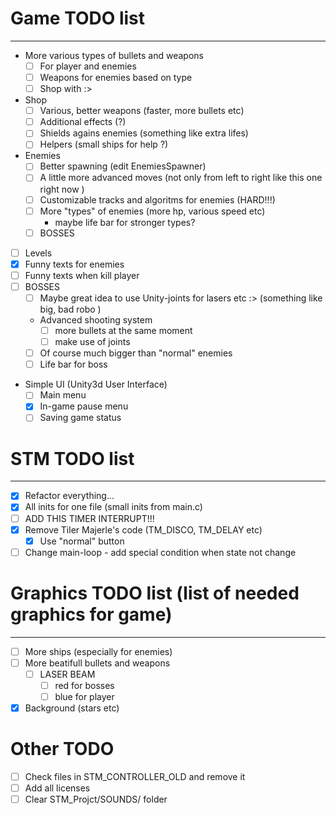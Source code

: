 # Game TODO list
----------------
- More various types of bullets and weapons
    - [ ] For player and enemies
    - [ ] Weapons for enemies based on type
    - [ ] Shop with  :>
- Shop
    - [ ] Various, better weapons (faster, more bullets etc)
	- [ ] Additional effects (?)
	- [ ] Shields agains enemies (something like extra lifes)
	- [ ] Helpers (small ships for help ?)
- Enemies
	- [ ] Better spawning (edit EnemiesSpawner)
	- [ ] A little more advanced moves (not only from left to right like this one right now )
	- [ ] Customizable tracks and algoritms for enemies (HARD!!!)
	- [ ] More "types" of enemies (more hp, various speed etc)
		- maybe life bar for stronger types?
	- [ ] BOSSES
- [ ] Levels
- [x] Funny texts for enemies
- [ ] Funny texts when kill player
- [ ] BOSSES
	- [ ] Maybe great idea to use Unity-joints for lasers etc :> (something like big, bad robo )
	- Advanced shooting system
		- [ ] more bullets at the same moment
		- [ ] make use of joints
	- [ ] Of course much bigger than "normal" enemies
	- [ ] Life bar for boss
- Simple UI (Unity3d User Interface)
	- [ ] Main menu
	- [x] In-game pause menu
	- [ ] Saving game status

# STM TODO list
---------------
- [x] Refactor everything...
- [x] All inits for one file (small inits from main.c)
- [ ] ADD THIS TIMER INTERRUPT!!!
- [x] Remove Tiler Majerle's code (TM_DISCO, TM_DELAY etc)
  - [x] Use "normal" button
- [ ] Change main-loop - add special condition when state not change

# Graphics TODO list (list of needed graphics for game)
-------------------------------------------------------
- [ ] More ships (especially for enemies)
- [ ] More beatifull bullets and weapons
	- [ ] LASER BEAM
	  - [ ] red for bosses
	  - [ ] blue for player
- [x] Background (stars etc)

# Other TODO
- [ ] Check files in STM_CONTROLLER_OLD and remove it
- [ ] Add all licenses
- [ ] Clear STM_Projct/SOUNDS/ folder
